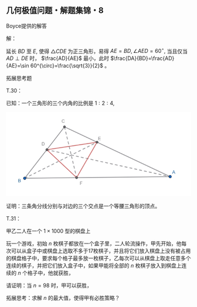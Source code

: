 ## 几何极值问题・解题集锦・8

Boyce提供的解答

解：

延长 $BD$ 至 $E,$ 使得 $\triangle CDE$ 为正三角形，易得 $AE=BD,\angle AED=60^{\circ},$
当且仅当 $AD\perp DE$ 时， $\frac{AD}{AE}$ 最小，此时 $\frac{DA}{BD}=\frac{AD}{AE}=\sin 60^{\circ}=\frac{\sqrt{3}}{2}$ 。

拓展思考题

T.30：

已知：一个三角形的三个内角的比例是 $1:2:4,$

![图](/pics/p85-1.png)

证明：三条角分线分别与对边的三个交点是一个等腰三角形的顶点。

T.31：

甲乙二人在一个 $1\times 1000$ 型的棋盘上

玩一个游戏，初始 $n$ 枚棋子都放在一个盒子里，二人轮流操作，甲先开始，他每次可以从盒子中或棋盘上选取不多于17枚棋子，并且将它们放入棋盘上没有被占用的棋盘格子中，要求每个格子最多放一枚棋子，乙每次可以从棋盘上取走任意多个连续的棋子，并把它们放入盒子中，如果甲能将全部的 $n$ 枚棋子放入到棋盘上连续的 $n$ 个格子中，他就获胜，

请证明：当 $n=98$ 时，甲可以获胜，

拓展思考：求解 $n$ 的最大值，使得甲有必胜策略？
